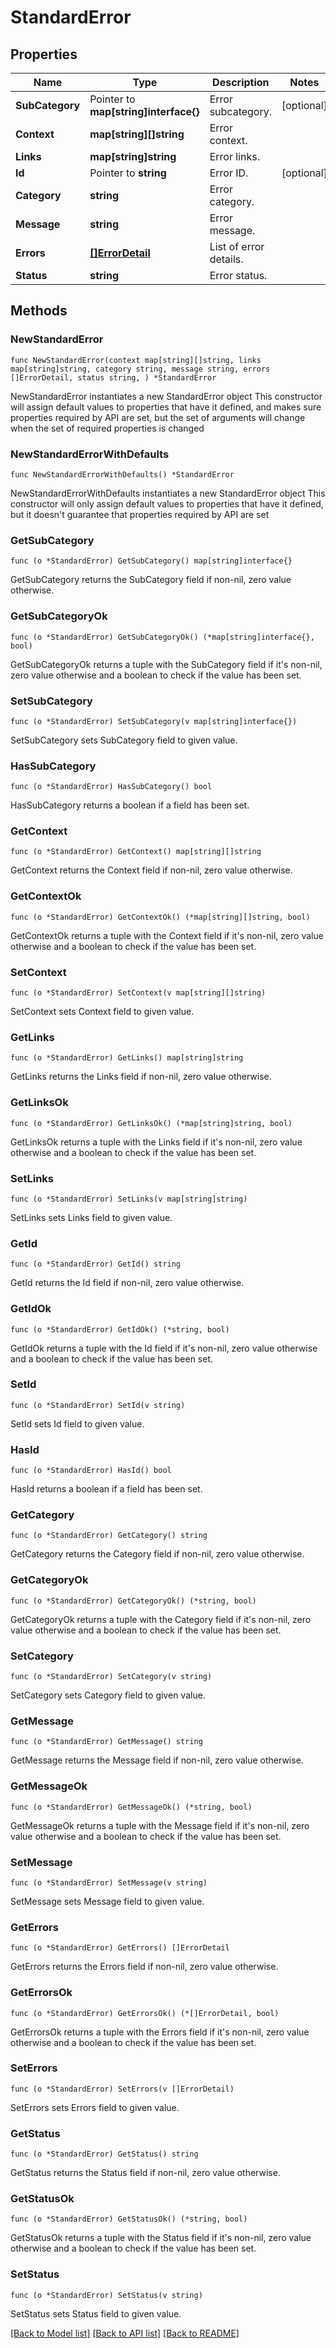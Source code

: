 # StandardError

## Properties

Name | Type | Description | Notes
------------ | ------------- | ------------- | -------------
**SubCategory** | Pointer to **map[string]interface{}** | Error subcategory. | [optional] 
**Context** | **map[string][]string** | Error context. | 
**Links** | **map[string]string** | Error links. | 
**Id** | Pointer to **string** | Error ID. | [optional] 
**Category** | **string** | Error category. | 
**Message** | **string** | Error message. | 
**Errors** | [**[]ErrorDetail**](ErrorDetail.md) | List of error details. | 
**Status** | **string** | Error status. | 

## Methods

### NewStandardError

`func NewStandardError(context map[string][]string, links map[string]string, category string, message string, errors []ErrorDetail, status string, ) *StandardError`

NewStandardError instantiates a new StandardError object
This constructor will assign default values to properties that have it defined,
and makes sure properties required by API are set, but the set of arguments
will change when the set of required properties is changed

### NewStandardErrorWithDefaults

`func NewStandardErrorWithDefaults() *StandardError`

NewStandardErrorWithDefaults instantiates a new StandardError object
This constructor will only assign default values to properties that have it defined,
but it doesn't guarantee that properties required by API are set

### GetSubCategory

`func (o *StandardError) GetSubCategory() map[string]interface{}`

GetSubCategory returns the SubCategory field if non-nil, zero value otherwise.

### GetSubCategoryOk

`func (o *StandardError) GetSubCategoryOk() (*map[string]interface{}, bool)`

GetSubCategoryOk returns a tuple with the SubCategory field if it's non-nil, zero value otherwise
and a boolean to check if the value has been set.

### SetSubCategory

`func (o *StandardError) SetSubCategory(v map[string]interface{})`

SetSubCategory sets SubCategory field to given value.

### HasSubCategory

`func (o *StandardError) HasSubCategory() bool`

HasSubCategory returns a boolean if a field has been set.

### GetContext

`func (o *StandardError) GetContext() map[string][]string`

GetContext returns the Context field if non-nil, zero value otherwise.

### GetContextOk

`func (o *StandardError) GetContextOk() (*map[string][]string, bool)`

GetContextOk returns a tuple with the Context field if it's non-nil, zero value otherwise
and a boolean to check if the value has been set.

### SetContext

`func (o *StandardError) SetContext(v map[string][]string)`

SetContext sets Context field to given value.


### GetLinks

`func (o *StandardError) GetLinks() map[string]string`

GetLinks returns the Links field if non-nil, zero value otherwise.

### GetLinksOk

`func (o *StandardError) GetLinksOk() (*map[string]string, bool)`

GetLinksOk returns a tuple with the Links field if it's non-nil, zero value otherwise
and a boolean to check if the value has been set.

### SetLinks

`func (o *StandardError) SetLinks(v map[string]string)`

SetLinks sets Links field to given value.


### GetId

`func (o *StandardError) GetId() string`

GetId returns the Id field if non-nil, zero value otherwise.

### GetIdOk

`func (o *StandardError) GetIdOk() (*string, bool)`

GetIdOk returns a tuple with the Id field if it's non-nil, zero value otherwise
and a boolean to check if the value has been set.

### SetId

`func (o *StandardError) SetId(v string)`

SetId sets Id field to given value.

### HasId

`func (o *StandardError) HasId() bool`

HasId returns a boolean if a field has been set.

### GetCategory

`func (o *StandardError) GetCategory() string`

GetCategory returns the Category field if non-nil, zero value otherwise.

### GetCategoryOk

`func (o *StandardError) GetCategoryOk() (*string, bool)`

GetCategoryOk returns a tuple with the Category field if it's non-nil, zero value otherwise
and a boolean to check if the value has been set.

### SetCategory

`func (o *StandardError) SetCategory(v string)`

SetCategory sets Category field to given value.


### GetMessage

`func (o *StandardError) GetMessage() string`

GetMessage returns the Message field if non-nil, zero value otherwise.

### GetMessageOk

`func (o *StandardError) GetMessageOk() (*string, bool)`

GetMessageOk returns a tuple with the Message field if it's non-nil, zero value otherwise
and a boolean to check if the value has been set.

### SetMessage

`func (o *StandardError) SetMessage(v string)`

SetMessage sets Message field to given value.


### GetErrors

`func (o *StandardError) GetErrors() []ErrorDetail`

GetErrors returns the Errors field if non-nil, zero value otherwise.

### GetErrorsOk

`func (o *StandardError) GetErrorsOk() (*[]ErrorDetail, bool)`

GetErrorsOk returns a tuple with the Errors field if it's non-nil, zero value otherwise
and a boolean to check if the value has been set.

### SetErrors

`func (o *StandardError) SetErrors(v []ErrorDetail)`

SetErrors sets Errors field to given value.


### GetStatus

`func (o *StandardError) GetStatus() string`

GetStatus returns the Status field if non-nil, zero value otherwise.

### GetStatusOk

`func (o *StandardError) GetStatusOk() (*string, bool)`

GetStatusOk returns a tuple with the Status field if it's non-nil, zero value otherwise
and a boolean to check if the value has been set.

### SetStatus

`func (o *StandardError) SetStatus(v string)`

SetStatus sets Status field to given value.



[[Back to Model list]](../README.md#documentation-for-models) [[Back to API list]](../README.md#documentation-for-api-endpoints) [[Back to README]](../README.md)


